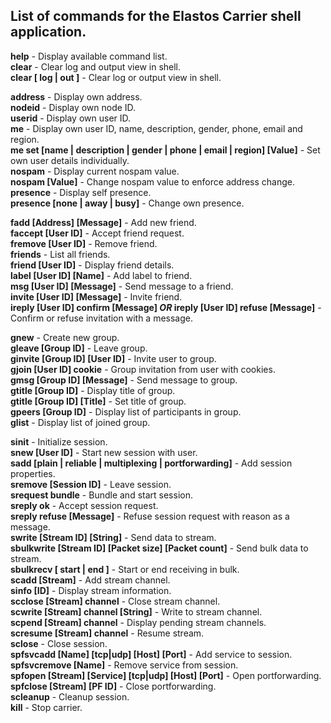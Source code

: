 ## List of commands for the Elastos Carrier shell application.

**help** - Display available command list.<br>
**clear** - Clear log and output view in shell.<br>
**clear [ log | out ]** - Clear log or output view in shell.<br>

**address** - Display own address.<br>
**nodeid** - Display own node ID.<br>
**userid** - Display own user ID.<br>
**me** - Display own user ID, name, description, gender, phone, email and region.<br>
**me set [name | description | gender | phone | email | region] [Value]** - Set own user details individually.<br>
**nospam** - Display current nospam value.<br>
**nospam [Value]** - Change nospam value to enforce address change.<br>
**presence** - Display self presence.<br>
**presence [none | away | busy]** - Change own presence.

**fadd [Address] [Message]** - Add new friend.<br>
**faccept [User ID]** - Accept friend request.<br>
**fremove [User ID]** - Remove friend.<br>
**friends** - List all friends.<br>
**friend [User ID]** - Display friend details.<br>
**label [User ID] [Name]** - Add label to friend.<br>
**msg  [User ID] [Message]** -  Send message to a friend.<br>
**invite [User ID] [Message]** - Invite friend.<br>
**ireply [User ID] confirm [Message] *OR* ireply [User ID] refuse [Message]** - Confirm or refuse invitation with a message.

**gnew** - Create new group.<br>
**gleave [Group ID]** - Leave group.<br>
**ginvite [Group ID] [User ID]** - Invite user to group.<br>
**gjoin [User ID] cookie** - Group invitation from user with cookies.<br>
**gmsg [Group ID] [Message]** - Send message to group.<br>
**gtitle [Group ID]** - Display title of group.<br>
**gtitle [Group ID] [Title]** - Set title of group.<br>
**gpeers [Group ID]** - Display list of participants in group.<br>
**glist** - Display list of joined group.

**sinit** - Initialize session.<br>
**snew  [User ID]** - Start new session with user.<br>
**sadd [plain | reliable | multiplexing | portforwarding]** - Add session properties.<br>
**sremove [Session ID]** - Leave session.<br>
**srequest bundle** - Bundle and start session.<br>
**sreply ok** - Accept session request.<br>
**sreply refuse [Message]** - Refuse session request with reason as a message.<br>
**swrite [Stream ID] [String]** - Send data to stream.<br>
**sbulkwrite [Stream ID] [Packet size] [Packet count]** -  Send bulk data to stream.<br>
**sbulkrecv [ start | end ]** - Start or end receiving in bulk.<br>
**scadd [Stream]** - Add stream channel.<br>
**sinfo [ID]** - Display stream information.<br>
**scclose [Stream] channel** - Close stream channel.<br>
**scwrite [Stream] channel [String]** - Write to stream channel.<br>
**scpend [Stream] channel** - Display pending stream channels.<br>
**scresume [Stream] channel** - Resume stream.<br>
**sclose** - Close session.<br>
**spfsvcadd [Name] [tcp|udp] [Host] [Port]** - Add service to session.<br>
**spfsvcremove [Name]** - Remove service from session.<br>
**spfopen [Stream] [Service] [tcp|udp] [Host] [Port]** - Open portforwarding.<br>
**spfclose [Stream] [PF ID]** - Close portforwarding.<br>
**scleanup** - Cleanup session.<br>
**kill** - Stop carrier.<br>
